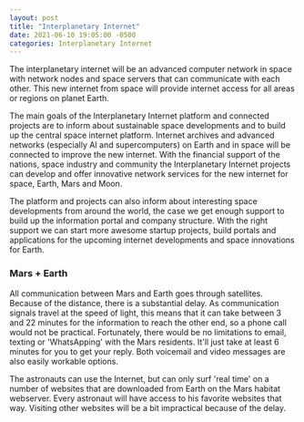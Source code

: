 ```yaml
---
layout: post
title: "Interplanetary Internet"
date: 2021-06-10 19:05:00 -0500
categories: Interplanetary Internet
---
```


The interplanetary internet will be an advanced computer network in space with network nodes and space servers that can communicate with each other. This new internet from space will provide internet access for all areas or regions on planet Earth.

The main goals of the Interplanetary Internet platform and connected projects are to inform about sustainable space developments and to build up the central space internet platform. Internet archives and advanced networks (especially AI and supercomputers) on Earth and in space will be connected to improve the new internet. With the financial support of the nations, space industry and community the Interplanetary Internet projects can develop and offer innovative network services for the new internet for space, Earth, Mars and Moon.

The platform and projects can also inform about interesting space developments from around the world, the case we get enough support to build up the information portal and company structure. With the right support we can start more awesome startup projects, build portals and applications for the upcoming internet developments and space innovations for Earth.

### Mars + Earth

All communication between Mars and Earth goes through satellites. Because of the distance, there is a substantial delay. As communication signals travel at the speed of light, this means that it can take between 3 and 22 minutes for the information to reach the other end, so a phone call would not be practical. Fortunately, there would be no limitations to email, texting or 'WhatsApping' with the Mars residents. It'll just take at least 6 minutes for you to get your reply. Both voicemail and video messages are also easily workable options.

The astronauts can use the Internet, but can only surf 'real time' on a number of websites that are downloaded from Earth on the Mars habitat webserver. Every astronaut will have access to his favorite websites that way. Visiting other websites will be a bit impractical because of the delay.
